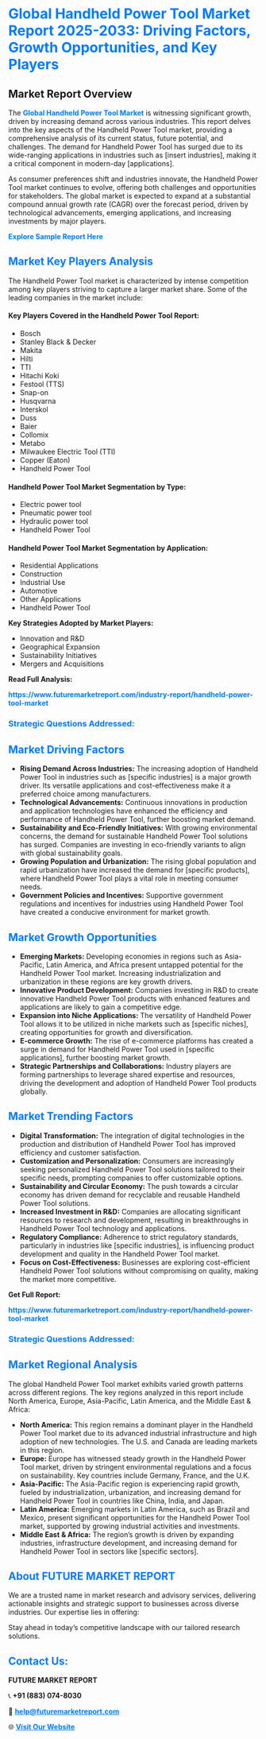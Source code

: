 <h1 style="color: #007BFF;">Global Handheld Power Tool Market Report 2025-2033: Driving Factors, Growth Opportunities, and Key Players</h1>

<section id="overview">
<h2>Market Report Overview</h2>
<p>The <a href="https://www.futuremarketreport.com/industry-report/handheld-power-tool-market" style="color: #007BFF; text-decoration: none;"><strong>Global Handheld Power Tool Market</strong></a> is witnessing significant growth, driven by increasing demand across various industries. This report delves into the key aspects of the Handheld Power Tool market, providing a comprehensive analysis of its current status, future potential, and challenges. The demand for Handheld Power Tool has surged due to its wide-ranging applications in industries such as [insert industries], making it a critical component in modern-day [applications].</p>
<p>As consumer preferences shift and industries innovate, the Handheld Power Tool market continues to evolve, offering both challenges and opportunities for stakeholders. The global market is expected to expand at a substantial compound annual growth rate (CAGR) over the forecast period, driven by technological advancements, emerging applications, and increasing investments by major players.</p>
</section>

<section id="overview">
<p><a href="https://www.futuremarketreport.com/request-sample/reportId=104095" style="color: #007BFF; text-decoration: none;"><strong>Explore Sample Report Here</strong></a></p>
</section>

<section id="key-players">
<h2 style="color: #007BFF;">Market Key Players Analysis</h2>
<p>The Handheld Power Tool market is characterized by intense competition among key players striving to capture a larger market share. Some of the leading companies in the market include:</p>
<h4>Key Players Covered in the Handheld Power Tool Report:</h4>
<ul><li>Bosch</li><li>Stanley Black &amp; Decker</li><li>Makita</li><li>Hilti</li><li>TTI</li><li>Hitachi Koki</li><li>Festool (TTS)</li><li>Snap-on</li><li>Husqvarna</li><li>Interskol</li><li>Duss</li><li>Baier</li><li>Collomix</li><li>Metabo</li><li>Milwaukee Electric Tool (TTI)</li><li>Copper (Eaton)</li><li>Handheld Power Tool</li></ul>
<h4>Handheld Power Tool Market Segmentation by Type:</h4>
<ul><li>Electric power tool</li><li>Pneumatic power tool</li><li>Hydraulic power tool</li><li>Handheld Power Tool</li></ul>

<h4>Handheld Power Tool Market Segmentation by Application:</h4>
<ul><li>Residential Applications</li><li>Construction</li><li>Industrial Use</li><li>Automotive</li><li>Other Applications</li><li>Handheld Power Tool</li></ul>
<p><strong>Key Strategies Adopted by Market Players:</strong></p>
<ul>
<li>Innovation and R&D</li>
<li>Geographical Expansion</li>
<li>Sustainability Initiatives</li>
<li>Mergers and Acquisitions</li>
</ul>
</section>

<section>
<p><strong>Read Full Analysis: </strong></p><a href="https://www.futuremarketreport.com/industry-report/handheld-power-tool-market" style="color: #007BFF; text-decoration: none;"><strong>https://www.futuremarketreport.com/industry-report/handheld-power-tool-market</strong></a>
<h3 style="color: #007BFF;">Strategic Questions Addressed:</h3>
</section>

<section id="driving-factors">
<h2 style="color: #007BFF;">Market Driving Factors</h2>
<ul>
<li><strong>Rising Demand Across Industries:</strong> The increasing adoption of Handheld Power Tool in industries such as [specific industries] is a major growth driver. Its versatile applications and cost-effectiveness make it a preferred choice among manufacturers.</li>
<li><strong>Technological Advancements:</strong> Continuous innovations in production and application technologies have enhanced the efficiency and performance of Handheld Power Tool, further boosting market demand.</li>
<li><strong>Sustainability and Eco-Friendly Initiatives:</strong> With growing environmental concerns, the demand for sustainable Handheld Power Tool solutions has surged. Companies are investing in eco-friendly variants to align with global sustainability goals.</li>
<li><strong>Growing Population and Urbanization:</strong> The rising global population and rapid urbanization have increased the demand for [specific products], where Handheld Power Tool plays a vital role in meeting consumer needs.</li>
<li><strong>Government Policies and Incentives:</strong> Supportive government regulations and incentives for industries using Handheld Power Tool have created a conducive environment for market growth.</li>
</ul>
</section>

<section id="growth-opportunities">
<h2 style="color: #007BFF;">Market Growth Opportunities</h2>
<ul>
<li><strong>Emerging Markets:</strong> Developing economies in regions such as Asia-Pacific, Latin America, and Africa present untapped potential for the Handheld Power Tool market. Increasing industrialization and urbanization in these regions are key growth drivers.</li>
<li><strong>Innovative Product Development:</strong> Companies investing in R&D to create innovative Handheld Power Tool products with enhanced features and applications are likely to gain a competitive edge.</li>
<li><strong>Expansion into Niche Applications:</strong> The versatility of Handheld Power Tool allows it to be utilized in niche markets such as [specific niches], creating opportunities for growth and diversification.</li>
<li><strong>E-commerce Growth:</strong> The rise of e-commerce platforms has created a surge in demand for Handheld Power Tool used in [specific applications], further boosting market growth.</li>
<li><strong>Strategic Partnerships and Collaborations:</strong> Industry players are forming partnerships to leverage shared expertise and resources, driving the development and adoption of Handheld Power Tool products globally.</li>
</ul>
</section>

<section id="trending-factors">
<h2 style="color: #007BFF;">Market Trending Factors</h2>
<ul>
<li><strong>Digital Transformation:</strong> The integration of digital technologies in the production and distribution of Handheld Power Tool has improved efficiency and customer satisfaction.</li>
<li><strong>Customization and Personalization:</strong> Consumers are increasingly seeking personalized Handheld Power Tool solutions tailored to their specific needs, prompting companies to offer customizable options.</li>
<li><strong>Sustainability and Circular Economy:</strong> The push towards a circular economy has driven demand for recyclable and reusable Handheld Power Tool solutions.</li>
<li><strong>Increased Investment in R&D:</strong> Companies are allocating significant resources to research and development, resulting in breakthroughs in Handheld Power Tool technology and applications.</li>
<li><strong>Regulatory Compliance:</strong> Adherence to strict regulatory standards, particularly in industries like [specific industries], is influencing product development and quality in the Handheld Power Tool market.</li>
<li><strong>Focus on Cost-Effectiveness:</strong> Businesses are exploring cost-efficient Handheld Power Tool solutions without compromising on quality, making the market more competitive.</li>
</ul>
</section>

<section>
<p><strong>Get Full Report: </strong></p><a href="https://www.futuremarketreport.com/industry-report/handheld-power-tool-market" style="color: #007BFF; text-decoration: none;"><strong>https://www.futuremarketreport.com/industry-report/handheld-power-tool-market</strong></a>
<h3 style="color: #007BFF;">Strategic Questions Addressed:</h3>
</section>


<section id="regional-analysis">
<h2 style="color: #007BFF;">Market Regional Analysis</h2>
<p>The global Handheld Power Tool market exhibits varied growth patterns across different regions. The key regions analyzed in this report include North America, Europe, Asia-Pacific, Latin America, and the Middle East & Africa:</p>
<ul>
<li><strong>North America:</strong> This region remains a dominant player in the Handheld Power Tool market due to its advanced industrial infrastructure and high adoption of new technologies. The U.S. and Canada are leading markets in this region.</li>
<li><strong>Europe:</strong> Europe has witnessed steady growth in the Handheld Power Tool market, driven by stringent environmental regulations and a focus on sustainability. Key countries include Germany, France, and the U.K.</li>
<li><strong>Asia-Pacific:</strong> The Asia-Pacific region is experiencing rapid growth, fueled by industrialization, urbanization, and increasing demand for Handheld Power Tool in countries like China, India, and Japan.</li>
<li><strong>Latin America:</strong> Emerging markets in Latin America, such as Brazil and Mexico, present significant opportunities for the Handheld Power Tool market, supported by growing industrial activities and investments.</li>
<li><strong>Middle East & Africa:</strong> The region’s growth is driven by expanding industries, infrastructure development, and increasing demand for Handheld Power Tool in sectors like [specific sectors].</li>
</ul>
</section>

<footer>
<h2 style="color: #007BFF;">About FUTURE MARKET REPORT</h2>
<p>We are a trusted name in market research and advisory services, delivering actionable insights and strategic support to businesses across diverse industries. Our expertise lies in offering:</p>

<p>Stay ahead in today’s competitive landscape with our tailored research solutions.</p>

<h2 style="color: #007BFF;">Contact Us:</h2>
<p><strong>FUTURE MARKET REPORT</strong></p>
<p>📞 <strong>+91 (883) 074-8030</strong></p>
<p>📧 <strong><a href="mailto:help@futuremarketreport.com" style="color: #007BFF;">help@futuremarketreport.com</a></strong></p>
<p>🌐 <strong><a href="https://www.futuremarketreport.com/" style="color: #007BFF;">Visit Our Website</a></strong></p>
</footer>